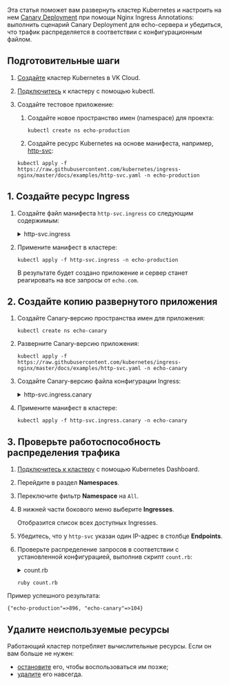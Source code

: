 Эта статья поможет вам развернуть кластер Kubernetes и настроить на нем [Canary Deployment](https://kubernetes.github.io/ingress-nginx/user-guide/nginx-configuration/annotations/#canary) при помощи Nginx Ingress Annotations: выполнить сценарий Canary Deployment для echo-сервера и убедиться, что трафик распределяется в соответствии с конфигурационным файлом.

## Подготовительные шаги

1. [Создайте](/ru/kubernetes/k8s/service-management/create-cluster/create-webui) кластер Kubernetes в VK Cloud.
1. [Подключитесь](/ru/kubernetes/k8s/connect/kubectl) к кластеру с помощью kubectl.
1. Создайте тестовое приложение:

   1. Создайте новое пространство имен (namespace) для проекта:

      ```console
      kubectl create ns echo-production
      ```

   1. Создайте ресурс Kubernetes на основе манифеста, например, [http-svc](https://raw.githubusercontent.com/kubernetes/ingress-nginx/master/docs/examples/http-svc.yaml):

   ```console
   kubectl apply -f https://raw.githubusercontent.com/kubernetes/ingress-nginx/master/docs/examples/http-svc.yaml -n echo-production
   ```

## 1. Создайте ресурс Ingress

1. Создайте файл манифеста `http-svc.ingress` со следующим содержимым:

   <details>
    <summary>http-svc.ingress</summary>

   ```yaml
    apiVersion: extensions/v1beta1
    kind: Ingress
    metadata:
      name: http-svc
      annotations:
        kubernetes.io/ingress.class: nginx
    spec:
      rules:
      - host: echo.com
        http:
          paths:
          - backend:
              serviceName: http-svc
              servicePort: 80
    ```

   </details>

1. Примените манифест в кластере:

   ```console
   kubectl apply -f http-svc.ingress -n echo-production
   ```

   В результате будет создано приложение и сервер станет реагировать на все запросы от `echo.com`.

## 2. Создайте копию развернутого приложения

1. Создайте Canary-версию пространства имен для приложения:

   ```console
   kubectl create ns echo-canary
   ```

1. Разверните Canary-версию приложения:

   ```console
   kubectl apply -f https://raw.githubusercontent.com/kubernetes/ingress-nginx/master/docs/examples/http-svc.yaml -n echo-canary
   ```

1. Создайте Canary-версию файла конфигурации Ingress:

   <details>
    <summary>http-svc.ingress.canary</summary>

   ```yaml
   apiVersion: extensions/v1beta1
   kind: Ingress
   metadata:
     name: http-svc
     annotations:
       kubernetes.io/ingress.class: nginx
       nginx.ingress.kubernetes.io/canary: "true"
       nginx.ingress.kubernetes.io/canary-weight: "10"
   spec:
     rules:
     - host: echo.com
       http:
         paths:
         - backend:
             serviceName: http-svc
             servicePort: 80
   ```

   Расшифровка некоторых параметров:

   - `nginx.ingress.kubernetes.io/canary: "true"` — Kubernetes не будет рассматривать этот Ingress как самостоятельный и пометит его как Canary, связав с основным Ingress.
   - `nginx.ingress.kubernetes.io/canary-weight: "10"` — на Canary будет приходиться примерно 10% всех запросов.

   </details>

1. Примените манифест в кластере:

   ```console
   kubectl apply -f http-svc.ingress.canary -n echo-canary
   ```

## 3. Проверьте работоспособность распределения трафика

1. [Подключитесь к кластеру](../../../connect/k8s-dashboard) с помощью Kubernetes Dashboard.
1. Перейдите в раздел **Namespaces**.
1. Переключите фильтр **Namespace** на `All`.
1. В нижней части бокового меню выберите **Ingresses**.

   Отобразится список всех доступных Ingresses.

1. Убедитесь, что у `http-svc` указан один IP-адрес в столбце **Endpoints**.
1. Проверьте распределение запросов в соответствии с установленной конфигурацией, выполнив скрипт `count.rb`:

   <details>
    <summary>count.rb</summary>

   ```ruby
   counts = Hash.new(0)
   1000.times do
     output = \`curl -s -H "Host: echo.com" http://<внешний_ip_адрес> | grep 'pod namespace'\`
     counts[output.strip.split.last] += 1
   end
   puts counts
   ```

   </details>

   ```console
   ruby count.rb
   ```

Пример успешного результата:

```console
{"echo-production"=>896, "echo-canary"=>104}
```

## Удалите неиспользуемые ресурсы

Работающий кластер потребляет вычислительные ресурсы. Если он вам больше не нужен:

- [остановите](../../../service-management/manage-cluster#zapustit_ili_ostanovit_klaster) его, чтобы воспользоваться им позже;
- [удалите](../../../service-management/manage-cluster#delete_cluster) его навсегда.
